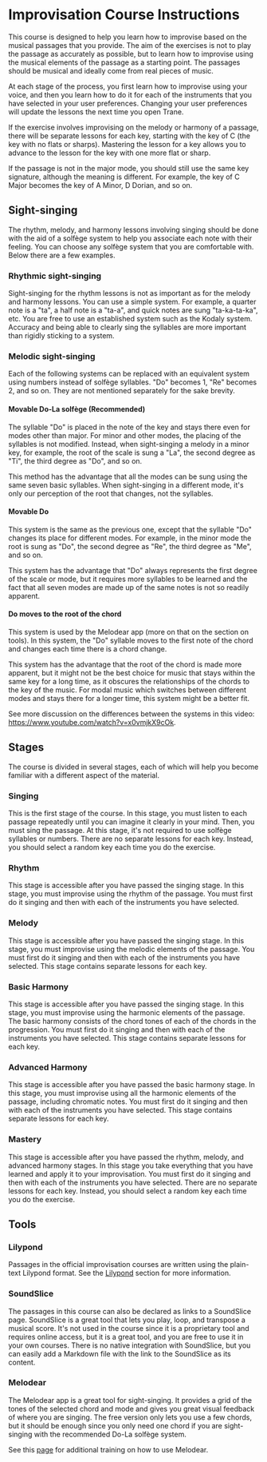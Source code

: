 # Improvisation Course Instructions

This course is designed to help you learn how to improvise based on the musical passages that you
provide. The aim of the exercises is not to play the passage as accurately as possible, but to learn
how to improvise using the musical elements of the passage as a starting point. The passages should
be musical and ideally come from real pieces of music.

At each stage of the process, you first learn how to improvise using your voice, and then you learn
how to do it for each of the instruments that you have selected in your user preferences. Changing
your user preferences will update the lessons the next time you open Trane.

If the exercise involves improvising on the melody or harmony of a passage, there will be separate
lessons for each key, starting with the key of C (the key with no flats or sharps). Mastering the
lesson for a key allows you to advance to the lesson for the key with one more flat or sharp.

If the passage is not in the major mode, you should still use the same key signature, although the
meaning is different. For example, the key of C Major becomes the key of A Minor, D Dorian, and so
on.

## Sight-singing

The rhythm, melody, and harmony lessons involving singing should be done with the aid of a solfège
system to help you associate each note with their feeling. You can choose any solfège system that
you are comfortable with. Below there are a few examples.

### Rhythmic sight-singing

Sight-singing for the rhythm lessons is not as important as for the melody and harmony lessons. You
can use a simple system. For example, a quarter note is a "ta", a half note is a "ta-a", and quick
notes are sung "ta-ka-ta-ka", etc. You are free to use an established system such as the Kodaly
system. Accuracy and being able to clearly sing the syllables are more important than rigidly
sticking to a system.

### Melodic sight-singing

Each of the following systems can be replaced with an equivalent system using numbers instead of
solfège syllables. "Do" becomes 1, "Re" becomes 2, and so on. They are not mentioned separately for
the sake brevity.

#### Movable Do-La solfège (Recommended)

The syllable "Do" is placed in the note of the key and stays there even for modes other than major.
For minor and other modes, the placing of the syllables is not modified. Instead, when sight-singing
a melody in a minor key, for example, the root of the scale is sung a "La", the second degree as
"Ti", the third degree as "Do", and so on.

This method has the advantage that all the modes can be sung using the same seven basic syllables.
When sight-singing in a different mode, it's only our perception of the root that changes, not the
syllables.

#### Movable Do

This system is the same as the previous one, except that the syllable "Do" changes its place for
different modes. For example, in the minor mode the root is sung as "Do", the second degree as "Re",
the third degree as "Me", and so on.

This system has the advantage that "Do" always represents the first degree of the scale or mode, but
it requires more syllables to be learned and the fact that all seven modes are made up of the same
notes is not so readily apparent.

#### Do moves to the root of the chord

This system is used by the Melodear app (more on that on the section on tools). In this system, the
"Do" syllable moves to the first note of the chord and changes each time there is a chord change.

This system has the advantage that the root of the chord is made more apparent, but it might not be
the best choice for music that stays within the same key for a long time, as it obscures the
relationships of the chords to the key of the music. For modal music which switches between
different modes and stays there for a longer time, this system might be a better fit.

See more discussion on the differences between the systems in this video:
https://www.youtube.com/watch?v=x0vmjkX9cOk.

## Stages

The course is divided in several stages, each of which will help you become familiar with a
different aspect of the material.

### Singing

This is the first stage of the course. In this stage, you must listen to each passage repeatedly
until you can imagine it clearly in your mind. Then, you must sing the passage. At this stage, it's
not required to use solfège syllables or numbers. There are no separate lessons for each key.
Instead, you should select a random key each time you do the exercise.

### Rhythm

This stage is accessible after you have passed the singing stage. In this stage, you must improvise
using the rhythm of the passage. You must first do it singing and then with each of the instruments
you have selected.

### Melody

This stage is accessible after you have passed the singing stage. In this stage, you must improvise
using the melodic elements of the passage. You must first do it singing and then with each of the
instruments you have selected. This stage contains separate lessons for each key.

### Basic Harmony

This stage is accessible after you have passed the singing stage. In this stage, you must improvise
using the harmonic elements of the passage. The basic harmony consists of the chord tones of each of
the chords in the progression. You must first do it singing and then with each of the instruments
you have selected. This stage contains separate lessons for each key.

### Advanced Harmony

This stage is accessible after you have passed the basic harmony stage. In this stage, you must
improvise using all the harmonic elements of the passage, including chromatic notes. You must first
do it singing and then with each of the instruments you have selected. This stage contains separate
lessons for each key.

### Mastery

This stage is accessible after you have passed the rhythm, melody, and advanced harmony stages. In
this stage you take everything that you have learned and apply it to your improvisation. You must
first do it singing and then with each of the instruments you have selected. There are no separate
lessons for each key. Instead, you should select a random key each time you do the exercise.

## Tools

### Lilypond

Passages in the official improvisation courses are written using the plain-text Lilypond format. See
the [Lilypond](./lilypond.md) section for more information.

### SoundSlice

The passages in this course can also be declared as links to a SoundSlice page. SoundSlice is a
great tool that lets you play, loop, and transpose a musical score. It's not used in the course
since it is a proprietary tool and requires online access, but it is a great tool, and you are free
to use it in your own courses. There is no native integration with SoundSlice, but you can easily
add a Markdown file with the link to the SoundSlice as its content.

### Melodear

The Melodear app is a great tool for sight-singing. It provides a grid of the tones of the selected
chord and mode and gives you great visual feedback of where you are singing. The free version only
lets you use a few chords, but it should be enough since you only need one chord if you are
sight-singing with the recommended Do-La solfège system.

See this [page](https://melodear-app.com/melodear-training) for additional training on how to use
Melodear.
